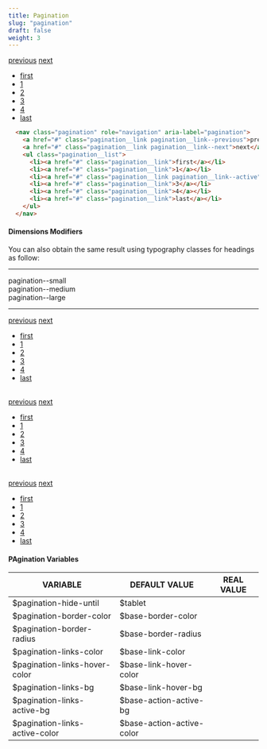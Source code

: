 ```yaml
---
title: Pagination
slug: "pagination"
draft: false
weight: 3
---
```


<section>
  <nav class="pagination" role="navigation" aria-label="pagination">
    <a href="#" class="pagination__link pagination__link--previous">previous</a>
    <a href="#" class="pagination__link pagination__link--next">next</a>
    <ul class="pagination__list">
      <li><a href="#" class="pagination__link">first</a></li>
      <li><a href="#" class="pagination__link">1</a></li>
      <li><a href="#" class="pagination__link pagination__link--active">2</a></li>
      <li><a href="#" class="pagination__link">3</a></li>
      <li><a href="#" class="pagination__link">4</a></li>
      <li><a href="#" class="pagination__link">last</a></li>
    </ul>
  </nav>
</section>


```html
  <nav class="pagination" role="navigation" aria-label="pagination">
    <a href="#" class="pagination__link pagination__link--previous">previous</a>
    <a href="#" class="pagination__link pagination__link--next">next</a>
    <ul class="pagination__list">
      <li><a href="#" class="pagination__link">first</a></li>
      <li><a href="#" class="pagination__link">1</a></li>
      <li><a href="#" class="pagination__link pagination__link--active">2</a></li>
      <li><a href="#" class="pagination__link">3</a></li>
      <li><a href="#" class="pagination__link">4</a></li>
      <li><a href="#" class="pagination__link">last</a></li>
    </ul>
  </nav>
```
<section>
<h4>Dimensions Modifiers</h4>
  <p>You can also obtain the same result using typography classes for headings as follow:</p>
  <hr />
  <nav class="row">
    <div class="row__item">
      <div class="t--center">
        pagination--small
      </div>
    </div>
    <div class="row__item">
      <div class="t--center">
        pagination--medium
      </div>
    </div>
    <div class="row__item">
      <div class="t--center">
          pagination--large
      </div>
    </div>
  </nav>
</section>
<hr />
<nav class="pagination pagination--small" role="navigation" aria-label="pagination">
  <a href="#" class="pagination__link pagination__link--previous">previous</a>
  <a href="#" class="pagination__link pagination__link--next">next</a>
  <ul class="pagination__list">
    <li><a href="#" class="pagination__link">first</a></li>
    <li><a href="#" class="pagination__link">1</a></li>
    <li><a href="#" class="pagination__link pagination__link--active">2</a></li>
    <li><a href="#" class="pagination__link">3</a></li>
    <li><a href="#" class="pagination__link">4</a></li>
    <li><a href="#" class="pagination__link">last</a></li>
  </ul>
</nav>
<br />
<nav class="pagination pagination--medium" role="navigation" aria-label="pagination">
  <a href="#" class="pagination__link pagination__link--previous">previous</a>
  <a href="#" class="pagination__link pagination__link--next">next</a>
  <ul class="pagination__list">
    <li><a href="#" class="pagination__link">first</a></li>
    <li><a href="#" class="pagination__link">1</a></li>
    <li><a href="#" class="pagination__link pagination__link--active">2</a></li>
    <li><a href="#" class="pagination__link">3</a></li>
    <li><a href="#" class="pagination__link">4</a></li>
    <li><a href="#" class="pagination__link">last</a></li>
  </ul>
</nav>
<br />
<nav class="pagination pagination--large" role="navigation" aria-label="pagination">
  <a href="#" class="pagination__link pagination__link--previous">previous</a>
  <a href="#" class="pagination__link pagination__link--next">next</a>
  <ul class="pagination__list">
    <li><a href="#" class="pagination__link">first</a></li>
    <li><a href="#" class="pagination__link">1</a></li>
    <li><a href="#" class="pagination__link pagination__link--active">2</a></li>
    <li><a href="#" class="pagination__link">3</a></li>
    <li><a href="#" class="pagination__link">4</a></li>
    <li><a href="#" class="pagination__link">last</a></li>
  </ul>
</nav>

<section>
  <h4>PAgination Variables</h4>
  <table class="table--striped table--bordered">
  <thead>
  <tr>
    <th>VARIABLE</th>
    <th>DEFAULT VALUE</th>
    <th>REAL VALUE</th>
  </tr>
  </thead>
  <tbody>
    <tr><td class="t--red">$pagination-hide-until</td><td class="t--purple">$tablet</td><td></td></tr>
    <tr><td class="t--red">$pagination-border-color</td><td class="t--purple">$base-border-color</td><td></td></tr>
    <tr><td class="t--red">$pagination-border-radius</td><td class="t--purple">$base-border-radius</td><td></td></tr>
    <tr><td class="t--red">$pagination-links-color</td><td class="t--purple">$base-link-color</td><td></td></tr>
    <tr><td class="t--red">$pagination-links-hover-color</td><td class="t--purple">$base-link-hover-color</td><td></td></tr>
    <tr><td class="t--red">$pagination-links-bg</td><td class="t--purple">$base-link-hover-bg</td><td></td></tr>
    <tr><td class="t--red">$pagination-links-active-bg</td><td class="t--purple">$base-action-active-bg</td><td></td></tr>
    <tr><td class="t--red">$pagination-links-active-color</td><td class="t--purple">$base-action-active-color</td><td></td></tr>
  </tbody>
  </table>
</section>
